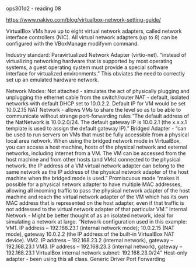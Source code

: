 ops301d2 - reading 08

https://www.nakivo.com/blog/virtualbox-network-setting-guide/ 

VirtualBox VMs have up to eight virtual network adapters, called network interface controllers (NIC). All virtual network adapters (up to 8) can be configured with the VBoxManage modifyvm command. 

Industry standard: Paravirtualized Network Adapter (virtio-net). “instead of virtualizing networking hardware that is supported by most operating systems, a guest operating system must provide a special software interface for virtualized environments.” This obviates the need to correctly set up an emulated hardware network.

Network Modes:
Not attached - simulates the act of physically plugging and unplugging the ethernet cable from the switch/router
NAT - default, isolated networks with default DHCP set to 10.0.2.2. Default IP for VM would be set 10.0.2.15
NAT Network - allows VMs to share the level so as to be able to communicate without strange port-forwarding rules
“The default address of the NatNetwork is 10.0.2.0/24.
The default gateway IP is 10.0.2.1 (the x.x.x.1 template is used to assign the default gateway IP).”
Bridged Adapter - “can be used to run servers on VMs that must be fully accessible from a physical local area network. When using the bridged network mode in VirtualBox, you can access a host machine, hosts of the physical network and external networks, including internet from a VM. The VM can be accessed from the host machine and from other hosts (and VMs) connected to the physical network.
the IP address of a VM virtual network adapter can belong to the same network as the IP address of the physical network adapter of the host machine when the bridged mode is used.”
Promiscuous mode “makes it possible for a physical network adapter to have multiple MAC addresses, allowing all incoming traffic to pass the physical network adapter of the host machine and reach the virtual network adapter of the VM which has its own MAC address that is represented on the host adapter, even if that traffic is not addressed to the virtual network adapter of that particular VM.”
Internal Network - Might be better thought of as an isolated network, ideal for simulating a network at large. 
“Network configuration used in this example:
VM1. IP address – 192.168.23.1 (internal network mode); 10.0.2.15 (NAT mode), gateway 10.0.2.2 (the IP address of the built-in VirtualBox NAT device).
VM2. IP address – 192.168.23.2 (internal network), gateway – 192.168.23.1
VM3. IP address – 192.168.23.3 (internal network), gateway – 192.168.23.1
VirtualBox internal network subnet: 192.168.23.0/24”
Host-only adapter - been using this all class.
Generic Driver
Port Forwarding
